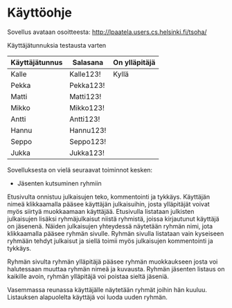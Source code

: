# Käyttöohje

Sovellus avataan osoitteesta: http://lpaatela.users.cs.helsinki.fi/tsoha/

Käyttäjätunnuksia testausta varten

Käyttäjätunnus | Salasana | On ylläpitäjä
---------------|----------|--------------
Kalle          | Kalle123! | Kyllä        
Pekka          | Pekka123! | 
Matti          | Matti123! | 
Mikko          | Mikko123! | 
Antti          | Antti123! | 
Hannu          | Hannu123! | 
Seppo          | Seppo123! | 
Jukka          | Jukka123! | 


Sovelluksesta on vielä seuraavat toiminnot kesken:
- Jäsenten kutsuminen ryhmiin

Etusivulta onnistuu julkaisujen teko, kommentointi ja tykkäys. Käyttäjän nimeä klikkaamalla pääsee käyttäjän julkaisuihin, josta ylläpitäjät voivat myös siirtyä muokkaamaan käyttäjää. Etusivulla listataan julkisten julkaisujen lisäksi ryhmäjulkaisut niistä ryhmistä, joissa kirjautunut käyttäjä on jäsenenä. Näiden julkaisujen yhteydessä näytetään ryhmän nimi, jota klikkaamalla pääsee ryhmän sivulle. Ryhmän sivulla listataan vain kyseiseen ryhmään tehdyt julkaisut ja siellä toimii myös julkaisujen kommentointi ja tykkäys. 

Ryhmän sivulta ryhmän ylläpitäjä pääsee ryhmän muokkaukseen josta voi halutessaan muuttaa ryhmän nimeä ja kuvausta. Ryhmän jäsenten listaus on kaikille avoin, ryhmän ylläpitäjä voi poistaa sieltä jäseniä. 

Vasemmassa reunassa käyttäjälle näytetään ryhmät joihin hän kuuluu. Listauksen alapuolelta käyttäjä voi luoda uuden ryhmän.
